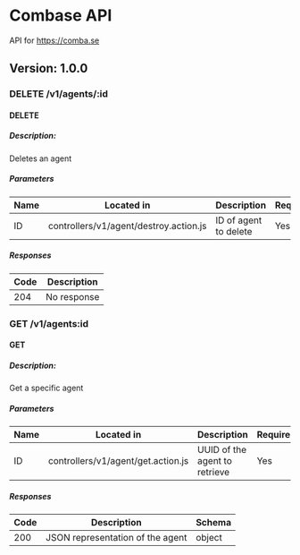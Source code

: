 # Combase API
API for https://comba.se

## Version: 1.0.0


### DELETE /v1/agents/:id

#### DELETE
##### Description:

Deletes an agent

##### Parameters

| Name | Located in | Description | Required | Schema |
| ---- | ---------- | ----------- | -------- | ---- |
| ID | controllers/v1/agent/destroy.action.js | ID of agent to delete | Yes | string (uuid) |

##### Responses

| Code | Description |
| ---- | ----------- |
| 204 | No response |

### GET /v1/agents:id

#### GET
##### Description:

Get a specific agent

##### Parameters

| Name | Located in | Description | Required | Schema |
| ---- | ---------- | ----------- | -------- | ---- |
| ID | controllers/v1/agent/get.action.js | UUID of the agent to retrieve | Yes | string (uuid) |

##### Responses

| Code | Description | Schema |
| ---- | ----------- | ------ |
| 200 | JSON representation of the agent | object |

